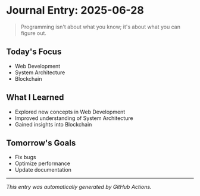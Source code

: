 # Journal Entry: 2025-06-28

> Programming isn't about what you know; it's about what you can figure out.

## Today's Focus
- Web Development
- System Architecture
- Blockchain

## What I Learned
- Explored new concepts in Web Development
- Improved understanding of System Architecture
- Gained insights into Blockchain

## Tomorrow's Goals
- Fix bugs
- Optimize performance
- Update documentation

---
*This entry was automatically generated by GitHub Actions.*